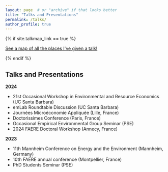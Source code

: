 ```yaml
---
layout: page  # or "archive" if that looks better
title: "Talks and Presentations"
permalink: /talks/
author_profile: true
---
```


{% if site.talkmap_link == true %}
<p style="text-decoration:underline;"><a href="/talkmap.html">See a map of all the places I've given a talk!</a></p>
{% endif %}


## Talks and Presentations

<!-- You can use Markdown for each talk entry, and HTML for styling if needed -->
            
**2024**  
- 21st Occasional Workshop in Environmental and Resource Economics (UC Santa Barbara)
- emLab Roundtable Discussion (UC Santa Barbara)
- Journées Microéconomie Appliquée (Lille, France)
- Doctorissimes Conference (Paris, France)
- Occasional Empirical Environmental Group Seminar (PSE)
- 2024 FAERE Doctoral Workshop (Annecy, France)

**2023**
- 11th Mannheim Conference on Energy and the Environment (Mannheim, Germany)
- 10th FAERE annual conference (Montpellier, France)
- PhD Students Seminar (PSE)

<!-- Add more talks as needed -->
